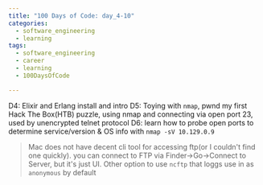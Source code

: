 ```yaml
---
title: "100 Days of Code: day_4-10"
categories:
  - software_engineering
  - learning
tags:
  - software_engineering
  - career
  - learning
  - 100DaysOfCode

---
```

D4: Elixir and Erlang install and intro
D5: Toying with `nmap`, pwnd my first Hack The Box(HTB) puzzle, using nmap and connecting via open port 23, used by unencrypted telnet protocol
D6: learn how to probe open ports to determine service/version & OS info with `nmap -sV 10.129.0.9`
> Mac does not have decent cli tool for accessing ftp(or I couldn't find one quickly). you can connect to FTP via Finder->Go->Connect to Server, but it's just UI. Other option to use `ncftp` that loggs use in as `anonymous` by default


